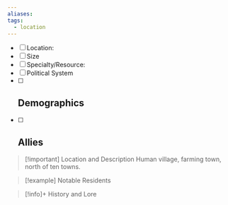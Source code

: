 ```yaml
---
aliases: 
tags:
  - location
---
```

- [ ] Location: 
- [ ] Size
- [ ] Specialty/Resource: 
- [ ] Political System
- [ ] Demographics
	-  
- [ ] Allies
	- 

>[!important] Location and Description
>Human village, farming town, north of ten towns.

> [!example] Notable Residents

> [!info]+ History and Lore

